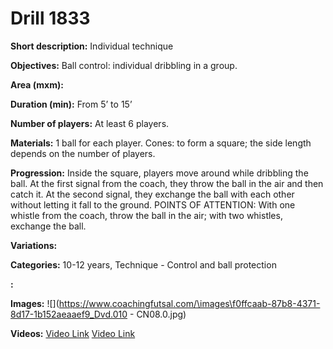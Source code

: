 # Drill 1833

**Short description:**
Individual technique

**Objectives:**
Ball control: individual dribbling in a group.

**Area (mxm):**


**Duration (min):**
From 5’ to 15’

**Number of players:**
At least 6 players.

**Materials:**
1 ball for each player. Cones: to form a square; the side length depends on the number of players.

**Progression:**
Inside the square, players move around while dribbling the ball. At the first signal from the coach, they throw the ball in the air and then catch it. At the second signal, they exchange the ball with each other without letting it fall to the ground. POINTS OF ATTENTION: With one whistle from the coach, throw the ball in the air; with two whistles, exchange the ball.

**Variations:**


**Categories:**
10-12 years, Technique - Control and ball protection

**:**


**Images:**
![](https://www.coachingfutsal.com/\images\f0ffcaab-87b8-4371-8d17-1b152aeaaef9_Dvd.010 - CN08.0.jpg)

**Videos:**
[Video Link](https://www.youtube.com/embed/Slh17-zvg18)
[Video Link](https://www.youtube.com/embed/yiAR3vIvXzM)

